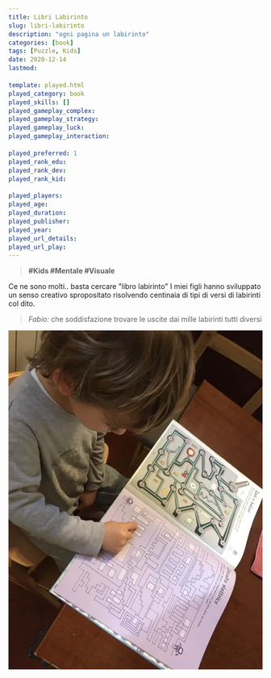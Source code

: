 ```yaml
---
title: Libri Labirinto
slug: libri-labirinto
description: "ogni pagina un labirinto"
categories: [book]
tags: [Puzzle, Kids]
date: 2020-12-14
lastmod: 

template: played.html
played_category: book
played_skills: []
played_gameplay_complex: 
played_gameplay_strategy: 
played_gameplay_luck: 
played_gameplay_interaction: 

played_preferred: 1
played_rank_edu: 
played_rank_dev: 
played_rank_kid: 

played_players: 
played_age: 
played_duration: 
played_publisher: 
played_year: 
played_url_details: 
played_url_play: 
---
```


> **#Kids #Mentale #Visuale**   

Ce ne sono molti.. basta cercare "libro labirinto"
I miei figli hanno sviluppato un senso creativo spropositato risolvendo centinaia di tipi di versi di labirinti col dito.

> *Fabio:*
> che soddisfazione trovare le uscite dai mille labirinti tutti diversi

![](img/libro_labirinto.webp)


